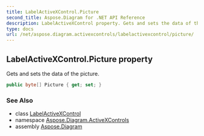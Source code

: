 ```yaml
---
title: LabelActiveXControl.Picture
second_title: Aspose.Diagram for .NET API Reference
description: LabelActiveXControl property. Gets and sets the data of the picture
type: docs
url: /net/aspose.diagram.activexcontrols/labelactivexcontrol/picture/
---
```

## LabelActiveXControl.Picture property

Gets and sets the data of the picture.

```csharp
public byte[] Picture { get; set; }
```

### See Also

* class [LabelActiveXControl](../)
* namespace [Aspose.Diagram.ActiveXControls](../../labelactivexcontrol/)
* assembly [Aspose.Diagram](../../../)


